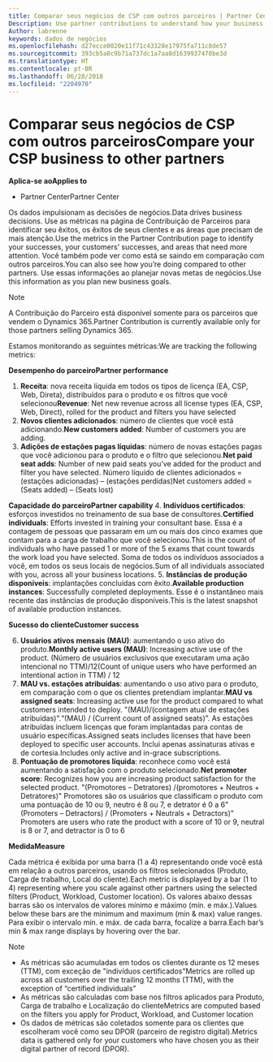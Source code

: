 ```yaml
---
title: Comparar seus negócios de CSP com outros parceiros | Partner Center
Description: Use partner contributions to understand how your business is growing and succeeding
Author: labrenne
keywords: dados de negócios
ms.openlocfilehash: d27ecce0020e11f71c43328e17975fa711c8de57
ms.sourcegitcommit: 393cb5a8c9b71a737dc1a7aa8d1639937470be3d
ms.translationtype: HT
ms.contentlocale: pt-BR
ms.lasthandoff: 06/28/2018
ms.locfileid: "2204970"
---
```

# <a name="compare-your-csp-business-to-other-partners"></a><span data-ttu-id="a7bac-103">Comparar seus negócios de CSP com outros parceiros</span><span class="sxs-lookup"><span data-stu-id="a7bac-103">Compare your CSP business to other partners</span></span> 

**<span data-ttu-id="a7bac-104">Aplica-se ao</span><span class="sxs-lookup"><span data-stu-id="a7bac-104">Applies to</span></span>**
- <span data-ttu-id="a7bac-105">Partner Center</span><span class="sxs-lookup"><span data-stu-id="a7bac-105">Partner Center</span></span>

<span data-ttu-id="a7bac-106">Os dados impulsionam as decisões de negócios.</span><span class="sxs-lookup"><span data-stu-id="a7bac-106">Data drives business decisions.</span></span> <span data-ttu-id="a7bac-107">Use as métricas na página de Contribuição de Parceiros para identificar seu êxitos, os êxitos de seus clientes e as áreas que precisam de mais atenção.</span><span class="sxs-lookup"><span data-stu-id="a7bac-107">Use the metrics in the Partner Contribution page to identify your successes, your customers’ successes, and areas that need more attention.</span></span> <span data-ttu-id="a7bac-108">Você também pode ver como está se saindo em comparação com outros parceiros.</span><span class="sxs-lookup"><span data-stu-id="a7bac-108">You can also see how you’re doing compared to other partners.</span></span> <span data-ttu-id="a7bac-109">Use essas informações ao planejar novas metas de negócios.</span><span class="sxs-lookup"><span data-stu-id="a7bac-109">Use this information as you plan new business goals.</span></span>

>[!NOTE]
><span data-ttu-id="a7bac-110">A Contribuição do Parceiro está disponível somente para os parceiros que vendem o Dynamics 365.</span><span class="sxs-lookup"><span data-stu-id="a7bac-110">Partner Contribution is currently available only for those partners selling Dynamics 365.</span></span>

<span data-ttu-id="a7bac-111">Estamos monitorando as seguintes métricas:</span><span class="sxs-lookup"><span data-stu-id="a7bac-111">We are tracking the following metrics:</span></span>

**<span data-ttu-id="a7bac-112">Desempenho do parceiro</span><span class="sxs-lookup"><span data-stu-id="a7bac-112">Partner performance</span></span>**

1. <span data-ttu-id="a7bac-113">**Receita**: nova receita líquida em todos os tipos de licença (EA, CSP, Web, Direta), distribuídos para o produto e os filtros que você selecionou</span><span class="sxs-lookup"><span data-stu-id="a7bac-113">**Revenue**: Net new revenue across all license types (EA, CSP, Web, Direct), rolled for the product and filters you have selected</span></span>
2. <span data-ttu-id="a7bac-114">**Novos clientes adicionados**: número de clientes que você está adicionando.</span><span class="sxs-lookup"><span data-stu-id="a7bac-114">**New customers added**: Number of customers you are adding.</span></span>
3. <span data-ttu-id="a7bac-115">**Adições de estações pagas líquidas**: número de novas estações pagas que você adicionou para o produto e o filtro que selecionou.</span><span class="sxs-lookup"><span data-stu-id="a7bac-115">**Net paid seat adds**: Number of new paid seats you’ve added for the product and filter you have selected.</span></span>  <span data-ttu-id="a7bac-116">Número líquido de clientes adicionados = (estações adicionadas) – (estações perdidas)</span><span class="sxs-lookup"><span data-stu-id="a7bac-116">Net customers added = (Seats added) – (Seats lost)</span></span> 

**<span data-ttu-id="a7bac-117">Capacidade do parceiro</span><span class="sxs-lookup"><span data-stu-id="a7bac-117">Partner capability</span></span>**
4. <span data-ttu-id="a7bac-118">**Indivíduos certificados**: esforços investidos no treinamento de sua base de consultores.</span><span class="sxs-lookup"><span data-stu-id="a7bac-118">**Certified individuals**: Efforts invested in training your consultant base.</span></span> <span data-ttu-id="a7bac-119">Essa é a contagem de pessoas que passaram em um ou mais dos cinco exames que contam para a carga de trabalho que você selecionou.</span><span class="sxs-lookup"><span data-stu-id="a7bac-119">This is the count of individuals who have passed 1 or more of the 5 exams that count towards the work load you have selected.</span></span> <span data-ttu-id="a7bac-120">Soma de todos os indivíduos associados a você, em todos os seus locais de negócios.</span><span class="sxs-lookup"><span data-stu-id="a7bac-120">Sum of all individuals associated with you, across all your business locations.</span></span>
5. <span data-ttu-id="a7bac-121">**Instâncias de produção disponíveis**: implantações concluídas com êxito.</span><span class="sxs-lookup"><span data-stu-id="a7bac-121">**Available production instances**: Successfully completed deployments.</span></span> <span data-ttu-id="a7bac-122">Esse é o instantâneo mais recente das instâncias de produção disponíveis.</span><span class="sxs-lookup"><span data-stu-id="a7bac-122">This is the latest snapshot of available production instances.</span></span>

**<span data-ttu-id="a7bac-123">Sucesso do cliente</span><span class="sxs-lookup"><span data-stu-id="a7bac-123">Customer success</span></span>**

6.  <span data-ttu-id="a7bac-124">**Usuários ativos mensais (MAU)**: aumentando o uso ativo do produto.</span><span class="sxs-lookup"><span data-stu-id="a7bac-124">**Monthly active users (MAU)**: Increasing active use of the product.</span></span>
<span data-ttu-id="a7bac-125">(Número de usuários exclusivos que executaram uma ação intencional no TTM)/12</span><span class="sxs-lookup"><span data-stu-id="a7bac-125">(Count of unique users who have performed an intentional action in TTM) / 12</span></span>
7. <span data-ttu-id="a7bac-126">**MAU vs. estações atribuídas**: aumentando o uso ativo para o produto, em comparação com o que os clientes pretendiam implantar.</span><span class="sxs-lookup"><span data-stu-id="a7bac-126">**MAU vs assigned seats**: Increasing active use for the product compared to what customers intended to deploy.</span></span> <span data-ttu-id="a7bac-127">"(MAU)/(contagem atual de estações atribuídas)".</span><span class="sxs-lookup"><span data-stu-id="a7bac-127">“(MAU) / (Current count of assigned seats)”.</span></span> <span data-ttu-id="a7bac-128">As estações atribuídas incluem licenças que foram implantadas para contas de usuário específicas.</span><span class="sxs-lookup"><span data-stu-id="a7bac-128">Assigned seats includes licenses that have been deployed to specific user accounts.</span></span>  <span data-ttu-id="a7bac-129">Inclui apenas assinaturas ativas e de cortesia.</span><span class="sxs-lookup"><span data-stu-id="a7bac-129">Includes only active and in-grace subscriptions.</span></span> 
8.  <span data-ttu-id="a7bac-130">**Pontuação de promotores líquida**: reconhece como você está aumentando a satisfação com o produto selecionado.</span><span class="sxs-lookup"><span data-stu-id="a7bac-130">**Net promoter score**: Recognizes how you are increasing product satisfaction for the selected product.</span></span>
<span data-ttu-id="a7bac-131">"(Promotores – Detratores) /(promotores + Neutros + Detratores)" Promotores são os usuários que classificam o produto com uma pontuação de 10 ou 9, neutro é 8 ou 7, e detrator é 0 a 6</span><span class="sxs-lookup"><span data-stu-id="a7bac-131">"(Promoters – Detractors) / (Promoters + Neutrals + Detractors)" Promoters are users who rate the product with a score of 10 or 9, neutral is 8 or 7, and detractor is 0 to 6</span></span>

**<span data-ttu-id="a7bac-132">Medida</span><span class="sxs-lookup"><span data-stu-id="a7bac-132">Measure</span></span>**

<span data-ttu-id="a7bac-133">Cada métrica é exibida por uma barra (1 a 4) representando onde você está em relação a outros parceiros, usando os filtros selecionados (Produto, Carga de trabalho, Local do cliente).</span><span class="sxs-lookup"><span data-stu-id="a7bac-133">Each metric is displayed by a bar (1 to 4) representing where you scale against other partners using the selected filters (Product, Workload, Customer location).</span></span> <span data-ttu-id="a7bac-134">Os valores abaixo dessas barras são os intervalos de valores mínimo e máximo (mín. e máx.).</span><span class="sxs-lookup"><span data-stu-id="a7bac-134">Values below these bars are the minimum and maximum (min & max) value ranges.</span></span> <span data-ttu-id="a7bac-135">Para exibir o intervalo mín. e máx. de cada barra, focalize a barra.</span><span class="sxs-lookup"><span data-stu-id="a7bac-135">Each bar’s min & max range displays by hovering over the bar.</span></span>  

>[!NOTE] 
>- <span data-ttu-id="a7bac-136">As métricas são acumuladas em todos os clientes durante os 12 meses (TTM), com exceção de "indivíduos certificados"</span><span class="sxs-lookup"><span data-stu-id="a7bac-136">Metrics are rolled up across all customers over the trailing 12 months (TTM), with the exception of “certified individuals”</span></span>        
>- <span data-ttu-id="a7bac-137">As métricas são calculadas com base nos filtros aplicados para Produto, Carga de trabalho e Localização do cliente</span><span class="sxs-lookup"><span data-stu-id="a7bac-137">Metrics are computed based on the filters you apply for Product, Workload, and Customer location</span></span>
>- <span data-ttu-id="a7bac-138">Os dados de métricas são coletados somente para os clientes que escolheram você como seu DPOR (parceiro de registro digital).</span><span class="sxs-lookup"><span data-stu-id="a7bac-138">Metrics data is gathered only for your customers who have chosen you as their digital partner of record (DPOR).</span></span> 

  